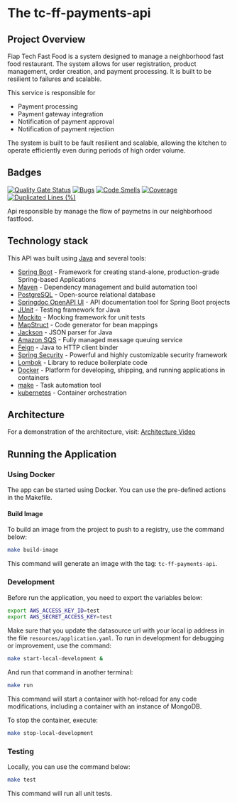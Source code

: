 # The tc-ff-payments-api

## Project Overview

Fiap Tech Fast Food is a system designed to manage a neighborhood fast food restaurant. The system allows for user registration, product management, order creation, and payment processing. It is built to be resilient to failures and scalable.

This service is responsible for
 - Payment processing
 - Payment gateway integration
 - Notification of payment approval
 - Notification of payment rejection

 The system is built to be fault resilient and scalable, allowing the kitchen to operate efficiently even during periods of high order volume.

## Badges
[![Quality Gate Status](https://sonarcloud.io/api/project_badges/measure?project=tech-challenge-fiap-5soat_tc-ff-payments-api&metric=alert_status)](https://sonarcloud.io/summary/new_code?id=tech-challenge-fiap-5soat_tc-ff-payments-api)
[![Bugs](https://sonarcloud.io/api/project_badges/measure?project=tech-challenge-fiap-5soat_tc-ff-payments-api&metric=bugs)](https://sonarcloud.io/summary/new_code?id=tech-challenge-fiap-5soat_tc-ff-payments-api)
[![Code Smells](https://sonarcloud.io/api/project_badges/measure?project=tech-challenge-fiap-5soat_tc-ff-payments-api&metric=code_smells)](https://sonarcloud.io/summary/new_code?id=tech-challenge-fiap-5soat_tc-ff-payments-api)
[![Coverage](https://sonarcloud.io/api/project_badges/measure?project=tech-challenge-fiap-5soat_tc-ff-payments-api&metric=coverage)](https://sonarcloud.io/summary/new_code?id=tech-challenge-fiap-5soat_tc-ff-payments-api)
[![Duplicated Lines (%)](https://sonarcloud.io/api/project_badges/measure?project=tech-challenge-fiap-5soat_tc-ff-payments-api&metric=duplicated_lines_density)](https://sonarcloud.io/summary/new_code?id=tech-challenge-fiap-5soat_tc-ff-payments-api)

Api responsible by manage the flow of paymetns in our neighborhood fastfood.

## Technology stack

This API was built using [Java](https://www.java.com/) and several tools:
- [Spring Boot](https://spring.io/projects/spring-boot) - Framework for creating stand-alone, production-grade Spring-based Applications
- [Maven](https://maven.apache.org/) - Dependency management and build automation tool
- [PostgreSQL](https://www.postgresql.org/) - Open-source relational database
- [Springdoc OpenAPI UI](https://springdoc.org/) - API documentation tool for Spring Boot projects
- [JUnit](https://junit.org/junit5/) - Testing framework for Java
- [Mockito](https://site.mockito.org/) - Mocking framework for unit tests
- [MapStruct](https://mapstruct.org/) - Code generator for bean mappings
- [Jackson](https://github.com/FasterXML/jackson) - JSON parser for Java
- [Amazon SQS](https://aws.amazon.com/sqs/) - Fully managed message queuing service
- [Feign](https://github.com/OpenFeign/feign) - Java to HTTP client binder
- [Spring Security](https://spring.io/projects/spring-security) - Powerful and highly customizable security framework
- [Lombok](https://projectlombok.org/) - Library to reduce boilerplate code
- [Docker](https://www.docker.com/) - Platform for developing, shipping, and running applications in containers
- [make](https://www.gnu.org/software/make/) - Task automation tool
- [kubernetes](https://kubernetes.io/pt-br/) - Container orchestration

## Architecture

For a demonstration of the architecture, visit: [Architecture Video](https://drive.google.com/file/d/1NheE489Ma2W28Jvz3ZzRNAWCeHTrwVbm/view?usp=sharing)

## Running the Application

### Using Docker

The app can be started using Docker. You can use the pre-defined actions in the Makefile.

#### Build Image

To build an image from the project to push to a registry, use the command below:

```sh
make build-image
```

This command will generate an image with the tag: `tc-ff-payments-api`.

### Development

Before run the application, you need to export the variables below:

```sh
export AWS_ACCESS_KEY_ID=test
export AWS_SECRET_ACCESS_KEY=test
```

Make sure that you update the datasource url with your local ip address in the file `resources/application.yaml`.
To run in development for debugging or improvement, use the command:

```sh
make start-local-development &
```

And run that command in another terminal:

```sh
make run
```

This command will start a container with hot-reload for any code modifications, including a container with an instance of MongoDB.

To stop the container, execute:

```sh
make stop-local-development
```

### Testing

Locally, you can use the command below:

```sh
make test
```

This command will run all unit tests.